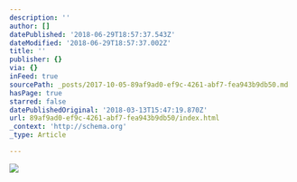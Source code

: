 ```yaml
---
description: ''
author: []
datePublished: '2018-06-29T18:57:37.543Z'
dateModified: '2018-06-29T18:57:37.002Z'
title: ''
publisher: {}
via: {}
inFeed: true
sourcePath: _posts/2017-10-05-89af9ad0-ef9c-4261-abf7-fea943b9db50.md
hasPage: true
starred: false
datePublishedOriginal: '2018-03-13T15:47:19.870Z'
url: 89af9ad0-ef9c-4261-abf7-fea943b9db50/index.html
_context: 'http://schema.org'
_type: Article

---
```

![](https://the-grid-user-content.s3-us-west-2.amazonaws.com/ebe066e9-cc29-4866-ad9c-4be215f3ec6d.jpg)
